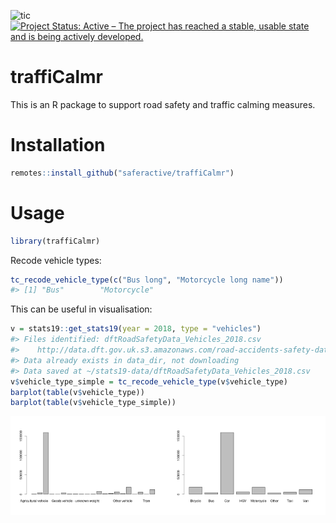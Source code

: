 
<!-- README.md is generated from README.Rmd. Please edit that file -->

<!-- [![Travis build status](https://travis-ci.org/ITSLeeds/traffiCalmr.svg?branch=master)](https://travis-ci.org/ITSLeeds/traffiCalmr) -->

<!-- [![Coverage status](https://codecov.io/gh/ITSLeeds/traffiCalmr/branch/master/graph/badge.svg)](https://codecov.io/github/ITSLeeds/traffiCalmr?branch=master) -->

<!-- [![Build status](https://ci.appveyor.com/api/projects/status/gqp3smc04as3qg85?svg=true)](https://ci.appveyor.com/project/layik/traffiCalmr-05ana) -->

![tic](https://github.com/saferactive/traffiCalmr/workflows/tic/badge.svg)[![Project
Status: Active – The project has reached a stable, usable state and is
being actively
developed.](https://www.repostatus.org/badges/latest/active.svg)](https://www.repostatus.org/#active)

# traffiCalmr

This is an R package to support road safety and traffic calming
measures.

# Installation

``` r
remotes::install_github("saferactive/traffiCalmr")
```

# Usage

``` r
library(traffiCalmr)
```

Recode vehicle types:

``` r
tc_recode_vehicle_type(c("Bus long", "Motorcycle long name"))
#> [1] "Bus"        "Motorcycle"
```

This can be useful in visualisation:

``` r
v = stats19::get_stats19(year = 2018, type = "vehicles")
#> Files identified: dftRoadSafetyData_Vehicles_2018.csv
#>    http://data.dft.gov.uk.s3.amazonaws.com/road-accidents-safety-data/dftRoadSafetyData_Vehicles_2018.csv
#> Data already exists in data_dir, not downloading
#> Data saved at ~/stats19-data/dftRoadSafetyData_Vehicles_2018.csv
v$vehicle_type_simple = tc_recode_vehicle_type(v$vehicle_type)
barplot(table(v$vehicle_type))
barplot(table(v$vehicle_type_simple))
```

<img src="man/figures/README-unnamed-chunk-4-1.png" width="50%" /><img src="man/figures/README-unnamed-chunk-4-2.png" width="50%" />
